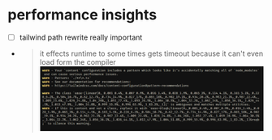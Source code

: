 # performance insights
- [ ]  tailwind path rewrite really important
- > it effects runtime to some times gets timeout because it can't even load form the compiler
![alt text](image.png)
